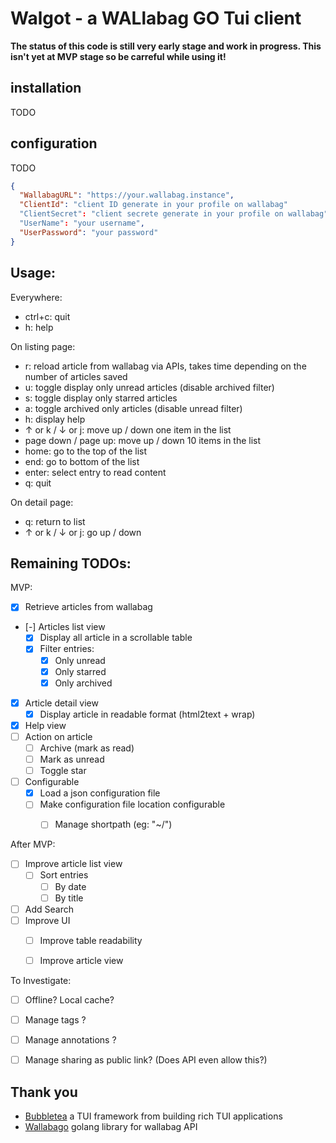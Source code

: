 # Walgot - a WALlabag GO Tui client

**The status of this code is still very early stage and work in progress. This isn't yet at MVP stage so be carreful while using it!**

## installation
TODO

## configuration
TODO

``` json
{
  "WallabagURL": "https://your.wallabag.instance",
  "ClientId": "client ID generate in your profile on wallabag"
  "ClientSecret": "client secrete generate in your profile on wallabag"
  "UserName": "your username",
  "UserPassword": "your password"
}
```

## Usage:

Everywhere:
- ctrl+c: quit
- h: help


On listing page:
- r: reload article from wallabag via APIs, takes time depending on the number of articles saved
- u: toggle display only unread articles (disable archived filter)
- s: toggle display only starred articles
- a: toggle archived only articles (disable unread filter)
- h: display help
- ↑ or k / ↓ or j: move up / down one item in the list
- page down / page up: move up / down 10 items in the list
- home: go to the top of the list
- end: go to bottom of the list
- enter: select entry to read content
- q: quit

On detail page:
- q: return to list
- ↑ or k / ↓ or j: go up / down


## Remaining TODOs:

MVP:

- [x] Retrieve articles from wallabag
- [-] Articles list view
  - [x] Display all article in a scrollable table
  - [x] Filter entries:
    - [x] Only unread
    - [x] Only starred
    - [x] Only archived
- [x] Article detail view
  - [x] Display article in readable format (html2text + wrap)
- [x] Help view
- [ ] Action on article
  - [ ] Archive (mark as read)
  - [ ] Mark as unread
  - [ ] Toggle star 
- [ ] Configurable
  - [x] Load a json configuration file
  - [ ] Make configuration file location configurable
    - [ ] Manage shortpath (eg: "~/")


After MVP:

- [ ] Improve article list view
  - [ ] Sort entries
    - [ ] By date
    - [ ] By title
- [ ] Add Search
- [ ] Improve UI
  - [ ] Improve table readability
  - [ ] Improve article view 


To Investigate:

- [ ] Offline? Local cache?
- [ ] Manage tags ?
- [ ] Manage annotations ?
- [ ] Manage sharing as public link? (Does API even allow this?)


## Thank you

- [Bubbletea](https://github.com/charmbracelet/bubbletea) a TUI framework from building rich TUI applications
- [Wallabago](https://github.com/Strubbl/wallabago) golang library for wallabag API
